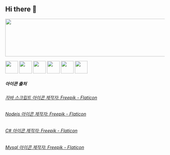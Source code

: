 ## Hi there 👋



<a href="https://github.com/devxb/gitanimals">
  <img
    src="https://render.gitanimals.org/lines/Moonb7?pet-id=644139068193515273"
    width="600"
    height="120"
  />
</a>
  

<img
    src="https://github.com/user-attachments/assets/ae829056-768b-41cd-96b1-e2dbd4e7a565"
    width="40"
    height="40"
  />
<img
    src="https://github.com/user-attachments/assets/14ba716f-61a6-4bc7-a86a-ab1f8488bebb"
    width="40"
    height="40"
  />
  <img
    src="https://github.com/user-attachments/assets/13e855db-7afa-4957-8860-3cb52c5889d1"
    width="40"
    height="40"
  />
  <img
    src="https://github.com/user-attachments/assets/40e16039-3685-4775-a6e2-515080a8e9d3"
    width="40"
    height="40"
  />
  <img
    src="https://github.com/user-attachments/assets/6bf52f15-7dde-4014-af9a-7cfe6aa0ad59"
    width="40"
    height="40"
  />
   <img
    src="https://github.com/user-attachments/assets/8434c95c-26a7-477d-ab41-6164260a6ce0"
    width="40"
    height="40"
  />

##### 아이콘 출처
###### <a href="https://www.flaticon.com/kr/free-icons/-" title="자바 스크립트 아이콘">자바 스크립트 아이콘 제작자: Freepik - Flaticon</a>
###### <a href="https://www.flaticon.com/kr/free-icons/nodejs" title="nodejs 아이콘">Nodejs 아이콘 제작자: Freepik - Flaticon</a>
###### <a href="https://www.flaticon.com/kr/free-icons/c-" title="c 아이콘">C# 아이콘 제작자: Freepik - Flaticon</a>
###### <a href="https://www.flaticon.com/kr/free-icons/mysql" title="mysql 아이콘">Mysql 아이콘 제작자: Freepik - Flaticon</a>



<!--
**Moonb7/Moonb7** is a ✨ _special_ ✨ repository because its `README.md` (this file) appears on your GitHub profile.

Here are some ideas to get you started:

- 🔭 I’m currently working on ...
- 🌱 I’m currently learning ...
- 👯 I’m looking to collaborate on ...
- 🤔 I’m looking for help with ...
- 💬 Ask me about ...
- 📫 How to reach me: ...
- 😄 Pronouns: ...
- ⚡ Fun fact: ...
-->
